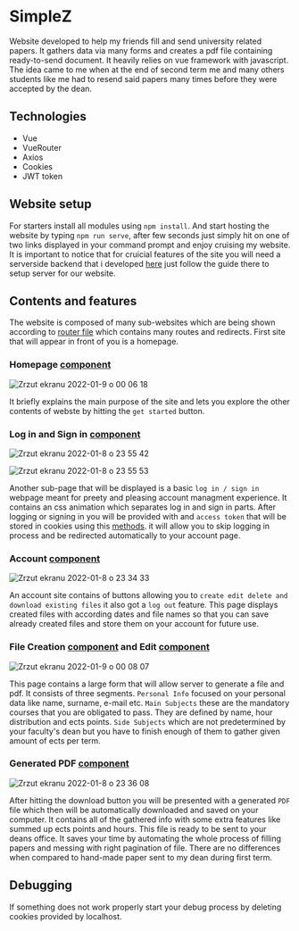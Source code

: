 # SimpleZ
Website developed to help my friends fill and send university related papers. It gathers data via many forms and creates a pdf file containing ready-to-send document. It heavily relies on vue framework with javascript. The idea came to me when at the end of second term me and many others students like me had to resend said papers many times before they were accepted by the dean.

## Technologies

- Vue
- VueRouter
- Axios
- Cookies
- JWT token

## Website setup
For starters install all modules using ```npm install```. And start hosting the website by typing ```npm run serve```, after few seconds just simply hit on one of two links displayed in your command prompt and enjoy cruising my website. It is important to notice that for cruicial features of the site you will need a serverside backend that i developed [here](https://github.com/krzysiou/SimpleZ-api) just follow the guide there to setup server for our website.

## Contents and features
The website is composed of many sub-websites which are being shown according to [router file](./src/router/index.js) which contains many routes and redirects. First site that will appear in front of you is a homepage.

### Homepage [component](./src/components/Home.vue)

![Zrzut ekranu 2022-01-9 o 00 06 18](https://user-images.githubusercontent.com/60892747/148662891-dad318ca-3596-4b37-8d34-09f123712866.png)

It briefly explains the main purpose of the site and lets you explore the other contents of webste by hitting the ```get started``` button.

### Log in and Sign in [component](./src/components/Manage.vue)

![Zrzut ekranu 2022-01-8 o 23 55 42](https://user-images.githubusercontent.com/60892747/148662615-f6413c37-6158-4bca-9886-fc10a401cd64.png)

![Zrzut ekranu 2022-01-8 o 23 55 53](https://user-images.githubusercontent.com/60892747/148662616-d849f641-c862-4e64-9927-3fcfdc5df4c0.png)


Another sub-page that will be displayed is a basic ```log in / sign in``` webpage meant for preety and pleasing account managment experience. It contains an css animation which separates log in and sign in parts. After logging or signing in you will be provided with and ```access token``` that will be stored in cookies using this [methods](./src/utils/cookies.js). it will allow you to skip logging in process and be redirected automatically to your account page.

### Account [component](./src/components/Account.vue)

![Zrzut ekranu 2022-01-8 o 23 34 33](https://user-images.githubusercontent.com/60892747/148662794-22f6e9d4-128e-4e9a-9a0d-c86d9ace1881.png)

An account site contains of buttons allowing you to ```create edit delete and download existing files``` it also got a ```log out``` feature. This page displays created files with according dates and file names so that you can save already created files and store them on your account for future use.

### File Creation [component](./src/components/CreateFile.vue) and Edit [component](./src/components/EditFile.vue)

![Zrzut ekranu 2022-01-9 o 00 08 07](https://user-images.githubusercontent.com/60892747/148662933-bc4da814-be2e-4ca8-8be0-128127f16d93.png)

This page contains a large form that will allow server to generate a file and pdf. It consists of three segments. ```Personal Info``` focused on your personal data like name, surname, e-mail etc. ```Main Subjects``` these are the mandatory courses that you are obligated to pass. They are defined by name, hour distribution and ects points. ```Side Subjects``` which are not predetermined by your faculty's dean but you have to finish enough of them to gather given amount of ects per term.

### Generated PDF [component](./src/components/DownloadFile.vue)

![Zrzut ekranu 2022-01-8 o 23 36 08](https://user-images.githubusercontent.com/60892747/148663094-0ac66893-639c-4ee4-8541-f2bd1a4681b3.png)

After hitting the download button you will be presented with a generated ```PDF``` file which then will be automatically downloaded and saved on your computer. It contains all of the gathered info with some extra features like summed up ects points and hours. This file is ready to be sent to your deans office. It saves your time by automating the whole process of filling papers and messing with right pagination of file. There are no differences when compared to hand-made paper sent to my dean during first term.

## Debugging

If something does not work properly start your debug process by deleting cookies provided by localhost.
